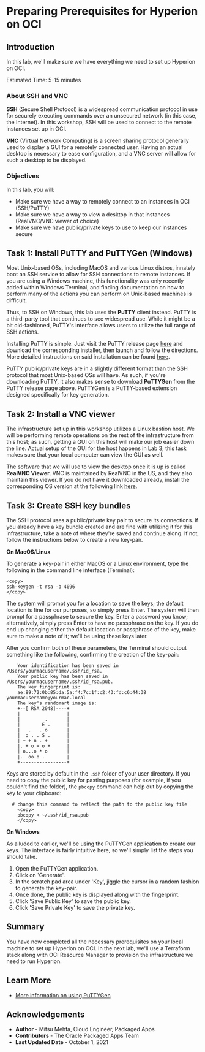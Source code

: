 # Preparing Prerequisites for Hyperion on OCI

## Introduction

In this lab, we'll make sure we have everything we need to set up Hyperion on OCI.

Estimated Time: 5-15 minutes

### About SSH and VNC
**SSH** (Secure Shell Protocol) is a widespread communication protocol in use for securely executing commands over an unsecured network (in this case, the Internet). In this workshop, SSH will be used to connect to the remote instances set up in OCI.

**VNC** (Virtual Network Computing) is a screen sharing protocol generally used to display a GUI for a remotely connected user. Having an actual desktop is necessary to ease configuration, and a VNC server will allow for such a desktop to be displayed.

### Objectives

In this lab, you will:
* Make sure we have a way to remotely connect to an instances in OCI (SSH/PuTTY)
* Make sure we have a way to view a desktop in that instances (RealVNC/VNC viewer of choice)
* Make sure we have public/private keys to use to keep our instances secure

## Task 1: Install PuTTY and PuTTYGen (Windows)

Most Unix-based OSs, including MacOS and various Linux distros, innately boot an SSH service to allow for SSH connections to remote instances. If you are using a Windows machine, this functionality was only recently added within Windows Terminal, and finding documentation on how to perform many of the actions you can perform on Unix-based machines is difficult.

Thus, to SSH on Windows, this lab uses the **PuTTY** client instead. PuTTY is a third-party tool that continues to see widespread use. While it might be a bit old-fashioned, PuTTY's interface allows users to utilize the full range of SSH actions.

Installing PuTTY is simple. Just visit the PuTTY release page [here](https://www.chiark.greenend.org.uk/~sgtatham/putty/latest.html) and download the corresponding installer, then launch and follow the directions. More detailed instructions on said installation can be found [here](https://www.ssh.com/ssh/putty/windows/install).

PuTTY public/private keys are in a slightly different format than the SSH protocol that most Unix-based OSs will have. As such, if you're downloading PuTTY, it also makes sense to download **PuTTYGen** from the PuTTY release page above. PuTTYGen is a PuTTY-based extension designed specifically for key generation.

## Task 2: Install a VNC viewer

The infrastructure set up in this workshop utilizes a Linux bastion host. We will be performing remote operations on the rest of the infrastructure from this host; as such, getting a GUI on this host will make our job easier down the line. Actual setup of the GUI for the host happens in Lab 3; this task makes sure that your local computer can view the GUI as well.

The software that we will use to view the desktop once it is up is called **RealVNC Viewer**. VNC is maintained by RealVNC in the US, and they also maintain this viewer. If you do not have it downloaded already, install the corresponding OS version at the following link [here](https://www.realvnc.com/en/connect/download/viewer/).

## Task 3: Create SSH key bundles

The SSH protocol uses a public/private key pair to secure its connections. If you already have a key bundle created and are fine with utilizing it for this infrastructure, take a note of where they're saved and continue along. If not, follow the instructions below to create a new key-pair.

**On MacOS/Linux**

To generate a key-pair in either MacOS or a Linux environment, type the following in the command line interface (Terminal):

```
<copy>
ssh-keygen -t rsa -b 4096
</copy>
```

The system will prompt you for a location to save the keys; the default location is fine for our purposes, so simply press Enter. The system will then prompt for a passphrase to secure the key. Enter a password you know; alternatively, simply press Enter to have no passphrase on the key. If you do end up changing either the default location or passphrase of the key, make sure to make a note of it; we'll be using these keys later.

After you confirm both of these parameters, the Terminal should output something like the following, confirming the creation of the key-pair:

```
	Your identification has been saved in /Users/yourmacusername/.ssh/id_rsa.
	Your public key has been saved in /Users/yourmacusername/.ssh/id_rsa.pub.
	The key fingerprint is:
	ae:89:72:0b:85:da:5a:f4:7c:1f:c2:43:fd:c6:44:38 yourmacusername@yourmac.local
	The key's randomart image is:
	+--[ RSA 2048]----+
	|                 |
	|         .       |
	|        E .      |
	|   .   . o       |
	|  o . . S .      |
	| + + o . +       |
	|. + o = o +      |
	| o...o * o       |
	|.  oo.o .        |
	+-----------------+
```

Keys are stored by default in the `.ssh` folder of your user directory. If you need to copy the public key for pasting purposes (for example, if you couldn't find the folder), the `pbcopy` command can help out by copying the key to your clipboard:

```
  # change this command to reflect the path to the public key file
	<copy>
	pbcopy < ~/.ssh/id_rsa.pub
	</copy>
```

**On Windows**

As alluded to earlier, we'll be using the PuTTYGen application to create our keys. The interface is fairly intuitive here, so we'll simply list the steps you should take.

1. Open the PuTTYGen application.
2. Click on 'Generate'.
3. In the scratch pad area under 'Key', jiggle the cursor in a random fashion to generate the key-pair.
4. Once done, the public key is displayed along with the fingerprint.
5. Click 'Save Public Key' to save the public key.
6. Click 'Save Private Key' to save the private key.


## Summary

You have now completed all the necessary prerequisites on your local machine to set up Hyperion on OCI. In the next lab, we'll use a Terraform stack along with OCI Resource Manager to provision the infrastructure we need to run Hyperion.

## Learn More

* [More information on using PuTTYGen](https://the.earth.li/~sgtatham/putty/0.76/htmldoc/Chapter8.html)

## Acknowledgements
* **Author** - Mitsu Mehta, Cloud Engineer, Packaged Apps
* **Contributors** - The Oracle Packaged Apps Team
* **Last Updated Date** - October 1, 2021
